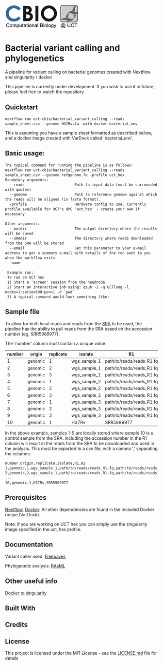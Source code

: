 # ![uct-cbio/bacterial_variant_calling](/assets/cbio_logo.png)

# Bacterial variant calling and phylogenetics
A pipeline for variant calling on bacterial genomes created with Nextflow and singularity / docker

This pipeline is currently under development. If you wish to use it in future, please feel free to watch the repository.

## Quickstart 

    nextflow run uct-cbio/bacterial_variant_calling --reads sample_sheet.csv --genome H37Rv.fa -with-docker bacterial_env

This is assuming you have a sample sheet formatted as described bellow, and a docker image created with VarDock called 'bacterial_env'.

## Basic usage: 
    The typical command for running the pipeline is as follows:
    nextflow run uct-cbio/bacterial_variant_calling --reads sample_sheet.csv --genome refgenome.fa -profile uct_hex
    Mandatory arguments:
      --reads                       Path to input data (must be surrounded with quotes)
      --genome                      Path te reference genome against which the reads will be aligned (in fasta format).
      -profile                      Hardware config to use. Currently profile available for UCT's HPC 'uct_hex' - create your own if necessary
    
    Other arguments:
      --outdir                      The output directory where the results will be saved
      --SRAdir                      The directory where reads downloaded from the SRA will be stored
      --email                       Set this parameter to your e-mail address to get a summary e-mail with details of the run sent to you when the workflow exits
      -name                     
     
     Example run:
     To run on UCT hex
     1) Start a 'screen' session from the headnode
     2) Start an interactive job using: qsub -I -q UCTlong -l nodes=1:series600:ppn=1 -d `pwd`
     3) A typical command would look something like:

## Sample file
To allow for both local reads and reads from the [SRA](https://www.ncbi.nlm.nih.gov/sra) to be used, the pipeline has the 
ability to pull reads from the SRA based on the accession number (eg, SRR5989977). 

The 'number' column must contain a unique value. 

number | origin | replicate | isolate | R1 | R2
------------ | ------------- | ------------- | ------------- | ------------- | -------------
1 | genomic | 1 | wgs_sample_1 | path/to/reads/reads_R1.fq | path/to/reads/reads_R2.fq
2 | genomic | 2 | wgs_sample_1 | path/to/reads/reads_R1.fq | path/to/reads/reads_R2.fq
3 | genomic | 3 | wgs_sample_1 | path/to/reads/reads_R1.fq | path/to/reads/reads_R2.fq
4 | genomic | 1 | wgs_sample_2 | path/to/reads/reads_R1.fq | path/to/reads/reads_R2.fq
5 | genomic | 2 | wgs_sample_2 | path/to/reads/reads_R1.fq | path/to/reads/reads_R2.fq
6 | genomic | 3 | wgs_sample_2 | path/to/reads/reads_R1.fq | path/to/reads/reads_R2.fq
7 | genomic | 1 | wgs_sample_3 | path/to/reads/reads_R1.fq | path/to/reads/reads_R2.fq
8 | genomic | 2 | wgs_sample_3 | path/to/reads/reads_R1.fq | path/to/reads/reads_R2.fq
9 | genomic | 3 | wgs_sample_3 | path/to/reads/reads_R1.fq | path/to/reads/reads_R2.fq
10 | genomic | 1 | H37Rv | SRR5989977 | 


In the above example, samples 1-9 are locally stored where sample 10 is a control sample from the SRA. 
Including the accession number in the R1 column will result in the reads from the SRA to be downloaded and used in the analysis. 
This must be exported to a csv file, with a comma ',' separating the columns:

    number,origin,replicate,isolate,R1,R2
    1,genomic,1,wgs_sample_1,path/to/reads/reads_R1.fq,path/to/reads/reads_R2.fq
    2,genomic,2,wgs_sample_1,path/to/reads/reads_R1.fq,path/to/reads/reads_R2.fq
    ...
    10,genomic,1,H37Rv,SRR5989977

## Prerequisites
[Nextflow](https://www.nextflow.io), [Docker](https://www.docker.com). All other dependencies are found in the included Docker recipe (VarDock). 

Note: if you are working on UCT hex you can simply use the singularity image specified in the uct_hex profile.

## Documentation

Variant caller used: [Freebayes](https://arxiv.org/abs/1207.3907)

Phylogenetic analysis: [RAxML](https://sco.h-its.org/exelixis/web/software/raxml/index.html)

## Other useful info

[Docker to singularity](https://github.com/singularityware/docker2singularity)


## Built With


## Credits


## License

This project is licensed under the MIT License - see the [LICENSE.md](LICENSE.md) file for details
